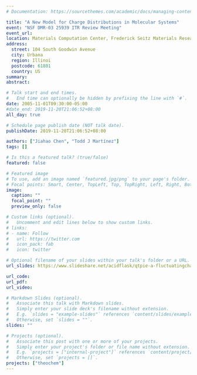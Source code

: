 ```yaml
---
# Documentation: https://sourcethemes.com/academic/docs/managing-content/

title: "A New Model for Charge Distributions in Molecular Systems"
event: "NSF DMR-03 25939 ITR Review Meeting"
event_url:
location: Materials Computation Center, Frederick Seitz Materials Research Laboratory
address:
  street: 104 South Goodwin Avenue
  city: Urbana
  region: Illinoi
  postcode: 61801
  country: US
summary:
abstract:

# Talk start and end times.
#   End time can optionally be hidden by prefixing the line with `#`.
date: 2005-11-01T09:30:00-05:00
#date_end: 2019-11-20T21:06:52+08:00
all_day: true

# Schedule page publish date (NOT talk date).
publishDate: 2019-11-20T21:06:52+08:00

authors: ["Jiahao Chen", "Todd J Martínez"]
tags: []

# Is this a featured talk? (true/false)
featured: false

# Featured image
# To use, add an image named `featured.jpg/png` to your page's folder.
# Focal points: Smart, Center, TopLeft, Top, TopRight, Left, Right, BottomLeft, Bottom, BottomRight.
image:
  caption: ""
  focal_point: ""
  preview_only: false

# Custom links (optional).
#   Uncomment and edit lines below to show custom links.
# links:
# - name: Follow
#   url: https://twitter.com
#   icon_pack: fab
#   icon: twitter

# Optional filename of your slides within your talk's folder or a URL.
url_slides: https://www.slideshare.net/acidflask/qtpie-a-fluctuatingcharge-model-for-molecular-systems-with-correct-asymptotics

url_code:
url_pdf:
url_video:

# Markdown Slides (optional).
#   Associate this talk with Markdown slides.
#   Simply enter your slide deck's filename without extension.
#   E.g. `slides = "example-slides"` references `content/slides/example-slides.md`.
#   Otherwise, set `slides = ""`.
slides: ""

# Projects (optional).
#   Associate this post with one or more of your projects.
#   Simply enter your project's folder or file name without extension.
#   E.g. `projects = ["internal-project"]` references `content/project/deep-learning/index.md`.
#   Otherwise, set `projects = []`.
projects: ["theochem"]
---
```

